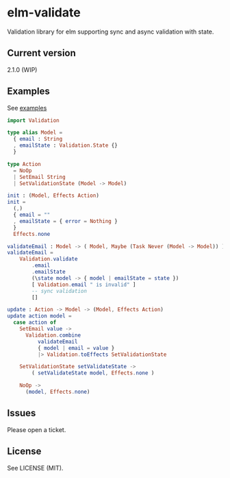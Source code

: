 # elm-validate

Validation library for elm supporting sync and async validation with state.

## Current version

2.1.0 (WIP)

## Examples

See [examples](https://github.com/shelakel/elm-validate/tree/master/examples)

```elm
import Validation

type alias Model =
  { email : String
  , emailState : Validation.State {}
  }

type Action
  = NoOp
  | SetEmail String
  | SetValidationState (Model -> Model)

init : (Model, Effects Action)
init =
  (,)
  { email = ""
  , emailState = { error = Nothing }
  }
  Effects.none

validateEmail : Model -> ( Model, Maybe (Task Never (Model -> Model)) )
validateEmail =
    Validation.validate
        .email
        .emailState
        (\state model -> { model | emailState = state })
        [ Validation.email " is invalid" ]
        -- sync validation
        []

update : Action -> Model -> (Model, Effects Action)
update action model =
  case action of
    SetEmail value ->
      Validation.combine
          validateEmail
          { model | email = value }
          |> Validation.toEffects SetValidationState

    SetValidationState setValidateState ->
        ( setValidateState model, Effects.none )

    NoOp ->
      (model, Effects.none)
```

## Issues

Please open a ticket.

## License

See LICENSE (MIT).
